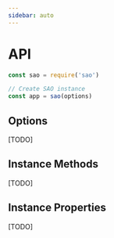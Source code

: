 ```yaml
---
sidebar: auto
---
```


# API

```js
const sao = require('sao')

// Create SAO instance
const app = sao(options)
```

## Options

[TODO]

## Instance Methods

[TODO]

## Instance Properties

[TODO]